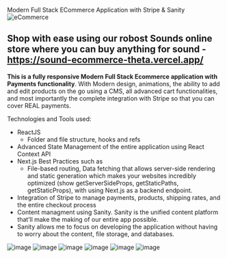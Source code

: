 
Modern Full Stack ECommerce Application with Stripe & Sanity
![eCommerce](https://github.com/user-attachments/assets/f31a962b-fea4-438d-b79f-c48de937ef8f)


## Shop with ease using our robost Sounds online store where you can buy anything for sound - https://sound-ecommerce-theta.vercel.app/

**This is a fully responsive Modern Full Stack Ecommerce application with Payments functionality**. With Modern design, animations, the ability to add and edit products on the go using a CMS, all advanced cart functionalities, and most importantly the complete integration with Stripe so that you can cover REAL payments.

Technologies and Tools used:
- ReactJS
    - Folder and file structure, hooks and refs
- Advanced State Management of the entire application using React Context API
- Next.js Best Practices such as
    - File-based routing, Data fetching that allows server-side rendering and static generation which makes your websites incredibly optimized (show getServerSideProps, getStaticPaths, getStaticProps), with using Next.js as a backend endpoint.
- Integration of Stripe to manage payments, products, shipping rates, and the entire checkout process
- Content managment using Sanity. Sanity is the unified content platform that’ll make the making of our entire app possible. <show sanity desk>
- Sanity allows me to focus on developing the application without having to worry about the content, file storage, and databases.

![image](https://github.com/user-attachments/assets/f31a962b-fea4-438d-b79f-c48de937ef8f)
![image](https://user-images.githubusercontent.com/70088342/160780206-9cfe7c0a-3d8e-4a20-a055-b12efebe6c30.png)
![image](https://github.com/user-attachments/assets/c92c4520-adc3-4c5d-a669-ac85d9d65796)
![image](https://user-images.githubusercontent.com/70088342/160780381-7c947640-422e-4729-abae-21911e9bc716.png)
![image](https://github.com/user-attachments/assets/626484b4-2066-43ec-bb9b-8d2e0333737e)
![image](https://github.com/user-attachments/assets/be453366-2992-411f-800d-bc77bf323537)



